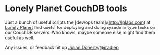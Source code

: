 Lonely Planet CouchDB tools
===========================

Just a bunch of useful scripts the [dev/ops team]/(http://lplabs.com) at [Lonely Planet](http://www.lonelyplanet.com) find useful for deploying and doing sysadmin type tasks on our CouchDB servers. Who knows, maybe someone else might find them useful as well.

Any issues, or feedback hit up [Julian Doherty](mailto:julian.doherty@lonelyplanet.com.au)/[@madlep](http://twitter.com/madlep)